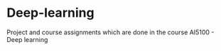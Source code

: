 # Deep-learning

Project and course assignments which are done in the course AI5100 - Deep learning
